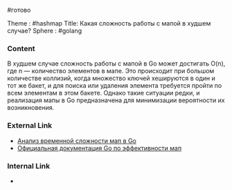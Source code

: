 #готово 

Theme : #hashmap 
Title: Какая сложность работы с мапой в худшем случае?
Sphere : #golang

### Content

В худшем случае сложность работы с мапой в Go может достигать O(n), где n — количество элементов в мапе. Это происходит при большом количестве коллизий, когда множество ключей хешируются в один и тот же бакет, и для поиска или удаления элемента требуется пройти по всем элементам в этом бакете. Однако такие ситуации редки, и реализация мапы в Go предназначена для минимизации вероятности их возникновения.

### External Link

- [Анализ временной сложности мап в Go](https://dave.cheney.net/2017/01/18/why-is-a-golang-map-mutable)
- [Официальная документация Go по эффективности мап](https://golang.org/doc/effective_go#maps)
### Internal Link

- 